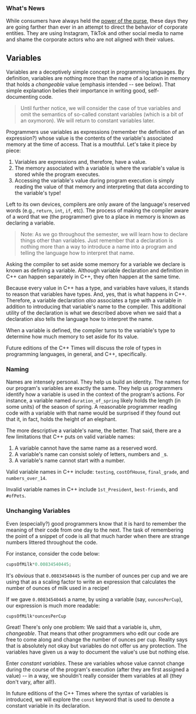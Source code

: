 ### What's News

While consumers have always held the [power of the purse](https://en.wikipedia.org/wiki/Power_of_the_purse), these days they are going farther than ever in an attempt to direct the behavior of corporate entities. They are using Instagram, TikTok and other social media to name and shame the corporate actors who are not aligned with their values.

## Variables

Variables are a deceptively simple concept in programming languages. By definition, variables are nothing more than the name of a location in memory that holds a _changeable_ value (emphasis intended -- see below). That simple explanation belies their importance in writing good, self-documenting code.

> Until further notice, we will consider the case of true variables and omit the semantics of so-called constant variables (which is a bit of an oxymoron). We will return to constant variables later.

Programmers use variables as expressions (remember the definition of an expression?) whose value is the contents of the variable's associated memory at the time of access. That is a mouthful. Let's take it piece by piece:

1. Variables are expressions and, therefore, have a value.
2. The memory associated with a variable is where the variable's value is stored while the program executes.
3. Accessing the variable's value during program execution is simply reading the value of that memory and interpreting that data according to the variable's type!

Left to its own devices, compilers are only aware of the language's reserved words (e.g., `return`, `int`, `if`, etc). The process of making the compiler aware of a word that we (the programmer) give to a place in memory is known as declaring a variable.

> Note: As we go throughout the semester, we will learn how to declare things other than variables. Just remember that a declaration is nothing more than a way to introduce a name into a program and telling the language how to interpret that name.

Asking the compiler to set aside some memory for a variable we declare is known as defining a variable. Although variable declaration and definition in C++ can happen separately in C++, they often happen at the same time.

Because every value in C++ has a type, and variables have values, it stands to reason that variables have types. And, yes, that is what happens in C++. Therefore, a variable declaration _also_ associates a type with a variable in addition to introducing that variable's name to the compiler. This additional utility of the declaration is what we described above when we said that a declaration also tells the language how to interpret the name.

When a variable is defined, the compiler turns to the variable's type to determine how much memory to set aside for its value.

Future editions of the C++ Times will discuss the role of types in programming languages, in general, and C++, specifically.

### Naming

Names are intensely personal. They help us build an identity. The names for our program's variables are exactly the same. They help us programmers identify how a variable is used in the context of the program's actions. For instance, a variable named `duration_of_spring` likely holds the length (in some units) of the season of spring. A reasonable programmer reading code with a variable with that name would be surprised if they found out that it, in fact, holds the height of an elephant.

The more descriptive a variable's name, the better. That said, there are a few limitations that C++ puts on valid variable names:

1. A variable cannot have the same name as a reserved word.
2. A variable's name can consist solely of letters, numbers and `_`s.
3. A variable's name cannot start with a number.

Valid variable names in C++ include: `testing`, `costOfHouse`, `final_grade`, and `numbers_over_14`.

Invalid variable names in C++ include `1st_President`, `best-friends`, and `#ofPets`.

### Unchanging Variables

Even (especially?) good programmers know that it is hard to remember the meaning of their code from one day to the next. The task of remembering the point of a snippet of code is all that much harder when there are strange numbers littered throughout the code. 

For instance, consider the code below:

```C++
cupsOfMilk*0.00834540445;
```

It's _obvious_ that `0.00834540445` is the number of ounces per cup and we are using that as a scaling factor to write an expression that calculates the number of ounces of milk used in a recipe!

If we gave `0.00834540445` a name, by using a variable (say, `ouncesPerCup`), our expression is much more readable:


```C++
cupsOfMilk*ouncesPerCup
```

Great! There's only one problem: We said that a variable is, uhm, _changeable_. That means that other programmers who edit our code are free to come along and change the number of ounces per cup. Reality says that is absolutely not okay but variables do not offer us any protection. The variables have given us a way to document the value's use but nothing else.

Enter _constant variables_. These are variables whose value cannot change during the course of the program's execution (after they are first assigned a value) -- in a way, we shouldn't really consider them variables at all (they don't vary, after all!). 

In future editions of the C++ Times where the syntax of variables is introduced, we will explore the `const` keyword that is used to denote a constant variable in its declaration.